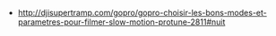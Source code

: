 * http://djisupertramp.com/gopro/gopro-choisir-les-bons-modes-et-parametres-pour-filmer-slow-motion-protune-2811#nuit